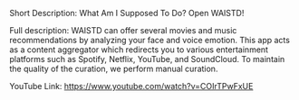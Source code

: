Short Description:
What Am I Supposed To Do? Open WAISTD!

Full description:
WAISTD can offer several movies and music recommendations by analyzing your face and voice emotion. This app acts as a content aggregator which redirects you to various entertainment platforms such as Spotify, Netflix, YouTube, and SoundCloud. To maintain the quality of the curation, we perform manual curation.

YouTube Link:
https://www.youtube.com/watch?v=COIrTPwFxUE
